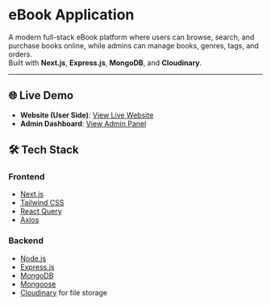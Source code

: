 # eBook Application

A modern full-stack eBook platform where users can browse, search, and purchase books online, while admins can manage books, genres, tags, and orders.  
Built with **Next.js**, **Express.js**, **MongoDB**, and **Cloudinary**.

---

## 🌐 Live Demo

- **Website (User Side)**: [View Live Website](https://your-website-link.com)  
- **Admin Dashboard**: [View Admin Panel](https://your-admin-link.com)  


## 🛠️ Tech Stack

### **Frontend**
- [Next.js](https://nextjs.org/)
- [Tailwind CSS](https://tailwindcss.com/)
- [React Query](https://tanstack.com/query/latest)
- [Axios](https://axios-http.com/)

### **Backend**
- [Node.js](https://nodejs.org/)
- [Express.js](https://expressjs.com/)
- [MongoDB](https://www.mongodb.com/)
- [Mongoose](https://mongoosejs.com/)
- [Cloudinary](https://cloudinary.com/) for file storage
